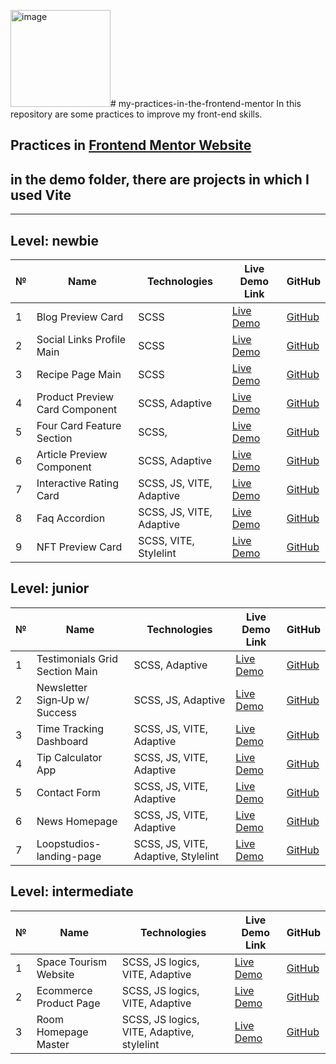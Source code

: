 <img width="160" height="155" alt="image" src="https://github.com/user-attachments/assets/cefde1db-4348-4837-a000-eabf7aa57c1a" /># my-practices-in-the-frontend-mentor
In this repository are some practices to improve my front-end skills.

Practices in [Frontend Mentor Website](https://www.frontendmentor.io/)
---

## in the demo folder, there are projects in which I used Vite

---

## Level: newbie

| № | Name                              | Technologies    | Live Demo Link | GitHub |
|---|-----------------------------------|----------------|----------------|--------|
| 1 | Blog Preview Card                | SCSS | [Live Demo](https://leccon1.github.io/My-practices-in-the-frontend-mentor/demo/newbie/blog-preview-card-main) | [GitHub](https://github.com/Leccon1/card_blog) |
| 2 | Social Links Profile Main        | SCSS | [Live Demo](https://leccon1.github.io/My-practices-in-the-frontend-mentor/demo/newbie/social-links-profile-main/) | [GitHub](https://github.com/Leccon1/social-link) |
| 3 | Recipe Page Main                 | SCSS | [Live Demo](https://leccon1.github.io/My-practices-in-the-frontend-mentor/demo/newbie/recipe-page-main/) | [GitHub](https://github.com/Leccon1/recipe-page-main) |
| 4 | Product Preview Card Component   | SCSS, Adaptive | [Live Demo](https://leccon1.github.io/My-practices-in-the-frontend-mentor/demo/newbie/product-preview-card-component-main/) | [GitHub](https://github.com/Leccon1/product-preview-card-component-main) |
| 5 | Four Card Feature Section        | SCSS, | [Live Demo](https://leccon1.github.io/My-practices-in-the-frontend-mentor/source/newbie/four-card-feature-section-master/) | [GitHub](https://github.com/Leccon1/four-card-feature-section-master) |
| 6 | Article Preview Component        | SCSS, Adaptive | [Live Demo](https://leccon1.github.io/My-practices-in-the-frontend-mentor/demo/newbie/article-preview-component-master/) | [GitHub](https://github.com/Leccon1/article-preview-component-master) |
| 7 | Interactive Rating Card          | SCSS, JS, VITE, Adaptive | [Live Demo](https://leccon1.github.io/My-practices-in-the-frontend-mentor/demo/newbie/interactive-rating-component-main-demo/) | [GitHub](https://github.com/Leccon1/intetactive-raiting-card) |
| 8 | Faq Accordion                    | SCSS, JS, VITE, Adaptive | [Live Demo](https://leccon1.github.io/My-practices-in-the-frontend-mentor/demo/newbie/faq-accordion-main-demo/) | [GitHub](https://github.com/Leccon1/faq-accordion-main) |
| 9 | NFT Preview Card                 | SCSS, VITE, Stylelint | [Live Demo](https://leccon1.github.io/My-practices-in-the-frontend-mentor/demo/newbie/nft-preview-card-component-main-demo/) | [GitHub](https://github.com/Leccon1/NFT-Preview-Card-)

## Level: junior

| № | Name                            | Technologies        | Live Demo Link | GitHub |
|---|---------------------------------|-------------------|----------------|--------|
| 1 | Testimonials Grid Section Main  | SCSS, Adaptive | [Live Demo](https://leccon1.github.io/My-practices-in-the-frontend-mentor/demo/junior/testimonials-grid-section-main/) | [GitHub](https://github.com/Leccon1/testimonials-grid-section-main) |
| 2 | Newsletter Sign‑Up w/ Success   | SCSS, JS, Adaptive | [Live Demo](https://leccon1.github.io/My-practices-in-the-frontend-mentor/demo/junior/newsletter-sign-up-with-success-message-main/) | [GitHub](https://github.com/Leccon1/newsletter-sign-up-with-success-message-main) |
| 3 | Time Tracking Dashboard         | SCSS, JS, VITE, Adaptive | [Live Demo](https://leccon1.github.io/My-practices-in-the-frontend-mentor/demo/junior/time-tracking-dashboard-main-demo/) | [GitHub](https://github.com/Leccon1/time-tracking-dashboard-main) |
| 4 | Tip Calculator App              | SCSS, JS, VITE, Adaptive | [Live Demo](https://leccon1.github.io/My-practices-in-the-frontend-mentor/demo/junior/tip-calculator-app-main-demo) | [GitHub](https://github.com/Leccon1/tip-calculator-app-main) |
| 5 | Contact Form                    | SCSS, JS, VITE, Adaptive | [Live Demo](https://leccon1.github.io/My-practices-in-the-frontend-mentor/demo/junior/contact-form-main-demo/) | [GitHub](https://github.com/Leccon1/contact-form-main) |
| 6 | News Homepage                   | SCSS, JS, VITE, Adaptive| [Live Demo](https://leccon1.github.io/My-practices-in-the-frontend-mentor/demo/junior/news-homepage-main-demo/) | [GitHub](https://github.com/Leccon1/news-homepage-main) |
| 7 | Loopstudios-landing-page        | SCSS, JS, VITE, Adaptive, Stylelint | [Live Demo](https://leccon1.github.io/My-practices-in-the-frontend-mentor/demo/junior/loopstudios-landing-page-demo/) | [GitHub](https://github.com/Leccon1/Loopstudios-landing-page)

## Level: intermediate

| № | Name                            | Technologies        | Live Demo Link | GitHub |
|---|---------------------------------|-------------------|----------------|--------|
| 1 | Space Tourism Website | SCSS, JS logics, VITE, Adaptive | [Live Demo](https://leccon1.github.io/My-practices-in-the-frontend-mentor/demo/intermediate/space-tourism-website-main-demo/) | [GitHub](https://github.com/Leccon1/space-tourism-website-main) |
| 2 | Ecommerce Product Page | SCSS, JS logics, VITE, Adaptive | [Live Demo](https://leccon1.github.io/My-practices-in-the-frontend-mentor/demo/intermediate/ecommerce-product-page-main-demo/) | [GitHub](https://github.com/Leccon1/ecommerce-product-page-main)
| 3 | Room Homepage Master   | SCSS, JS logics, VITE, Adaptive, stylelint | [Live Demo](https://leccon1.github.io/My-practices-in-the-frontend-mentor/demo/intermediate/room-homepage-master-demo/) | [GitHub](https://github.com/Leccon1/room-homepage-master)
